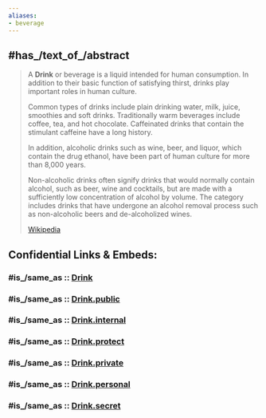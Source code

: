 ```yaml
---
aliases:
- beverage
---
```


## #has_/text_of_/abstract 

> A **Drink** or beverage is a liquid intended for human consumption. 
> In addition to their basic function of satisfying thirst, drinks play important roles in human culture. 
> 
> Common types of drinks include plain drinking water, milk, juice, smoothies and soft drinks. 
> Traditionally warm beverages include coffee, tea, and hot chocolate. 
> Caffeinated drinks that contain the stimulant caffeine have a long history.
>
> In addition, alcoholic drinks such as wine, beer, and liquor, which contain the drug ethanol,
>  have been part of human culture for more than 8,000 years. 
>  
>  Non-alcoholic drinks often signify drinks that would normally contain alcohol, such as beer, wine and cocktails, but are made with a sufficiently low concentration of alcohol by volume. The category includes drinks that have undergone an alcohol removal process such as non-alcoholic beers and de-alcoholized wines.
>
> [Wikipedia](https://en.wikipedia.org/wiki/Drink) 


## Confidential Links & Embeds: 

### #is_/same_as :: [Drink](/_Standards/Society/Economics/Home_Economics/Cooking/Food/Drink.md) 

### #is_/same_as :: [Drink.public](/_public/Society/Economics/Home_Economics/Cooking/Food/Drink.public.md) 

### #is_/same_as :: [Drink.internal](/_internal/Society/Economics/Home_Economics/Cooking/Food/Drink.internal.md) 

### #is_/same_as :: [Drink.protect](/_protect/Society/Economics/Home_Economics/Cooking/Food/Drink.protect.md) 

### #is_/same_as :: [Drink.private](/_private/Society/Economics/Home_Economics/Cooking/Food/Drink.private.md) 

### #is_/same_as :: [Drink.personal](/_personal/Society/Economics/Home_Economics/Cooking/Food/Drink.personal.md) 

### #is_/same_as :: [Drink.secret](/_secret/Society/Economics/Home_Economics/Cooking/Food/Drink.secret.md)


